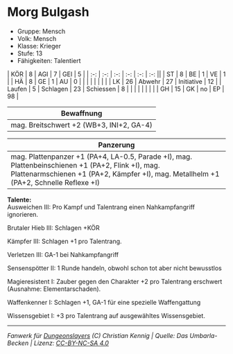 # Morg Bulgash  
- Gruppe: Mensch  
- Volk: Mensch  
- Klasse: Krieger  
- Stufe: 13  
- Fähigkeiten: Talentiert  


| KÖR    | 8  | AGI      | 7  | GEI        | 5  |
| :-: | :-: | :-: | :-: | :-: | :-: ||
| ST     | 8  | BE       | 1  | VE         | 1  |
| HÄ     | 8  | GE       | 1  | AU         | 0  |
|        |    |          |    |            |    |
| LK     | 26 | Abwehr   | 27 | Initiative | 12 |
| Laufen | 5  | Schlagen | 23 | Schiessen  | 8  |
|        |    |          |    |            |    |
| GH     | 15 | GK       | no | EP         | 98 |


| Bewaffnung |
| --- |
| mag. Breitschwert +2 (WB+3, INI+2, GA-4) |


| Panzerung |
| --- |
| mag. Plattenpanzer +1 (PA+4, LA-0.5, Parade +I), mag. Plattenbeinschienen +1 (PA+2, Flink +I), mag. Plattenarmschienen +1 (PA+2, Kämpfer +I), mag. Metallhelm +1 (PA+2, Schnelle Reflexe +I) |


**Talente:**  
Ausweichen III: Pro Kampf und Talentrang einen Nahkampfangriff ignorieren.

Brutaler Hieb III: Schlagen +KÖR

Kämpfer III: Schlagen +1 pro Talentrang.

Verletzen III: GA-1 bei Nahkampfangriff

Sensenspötter II: 1 Runde handeln, obwohl schon tot aber nicht bewusstlos

Magieresistent I: Zauber gegen den Charakter +2 pro Talentrang erschwert (Ausnahme: Elementarschaden).

Waffenkenner I: Schlagen +1, GA-1 für eine spezielle Waffengattung

Wissensgebiet I: +3 pro Talentrang auf ausgewähltes Wissensgebiet.





___
*Fanwerk für [Dungeonslayers](https://www.dungeonslayers.net/) (C) Christian Kennig | Quelle: Das Umbarla-Becken | Lizenz: [CC-BY-NC-SA 4.0](https://creativecommons.org/licenses/by-nc-sa/4.0/deed.de)*